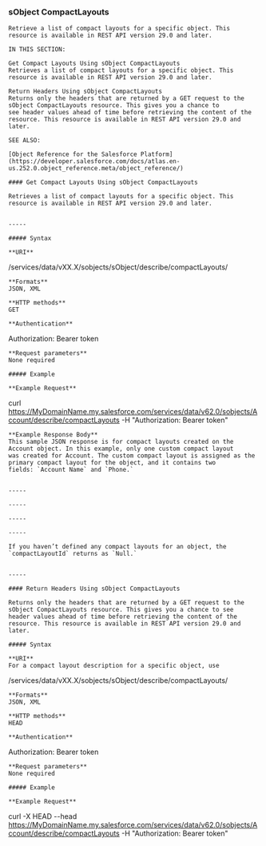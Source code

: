 ### sObject CompactLayouts

```
Retrieve a list of compact layouts for a specific object. This resource is available in REST API version 29.0 and later.

IN THIS SECTION:

Get Compact Layouts Using sObject CompactLayouts
Retrieves a list of compact layouts for a specific object. This resource is available in REST API version 29.0 and later.

Return Headers Using sObject CompactLayouts
Returns only the headers that are returned by a GET request to the sObject CompactLayouts resource. This gives you a chance to
see header values ahead of time before retrieving the content of the resource. This resource is available in REST API version 29.0 and
later.

SEE ALSO:

[Object Reference for the Salesforce Platform](https://developer.salesforce.com/docs/atlas.en-us.252.0.object_reference.meta/object_reference/)

#### Get Compact Layouts Using sObject CompactLayouts

Retrieves a list of compact layouts for a specific object. This resource is available in REST API version 29.0 and later.


-----

##### Syntax

**URI**
```
  /services/data/vXX.X/sobjects/sObject/describe/compactLayouts/

```
**Formats**
JSON, XML

**HTTP methods**
GET

**Authentication**
```
  Authorization: Bearer token

```
**Request parameters**
None required

##### Example

**Example Request**
```
  curl
  https://MyDomainName.my.salesforce.com/services/data/v62.0/sobjects/Account/describe/compactLayouts
   -H "Authorization: Bearer token"

```
**Example Response Body**
This sample JSON response is for compact layouts created on the Account object. In this example, only one custom compact layout
was created for Account. The custom compact layout is assigned as the primary compact layout for the object, and it contains two
fields: `Account Name` and `Phone.`


-----

-----

-----

-----

If you haven’t defined any compact layouts for an object, the `compactLayoutId` returns as `Null.`


-----

#### Return Headers Using sObject CompactLayouts

Returns only the headers that are returned by a GET request to the sObject CompactLayouts resource. This gives you a chance to see
header values ahead of time before retrieving the content of the resource. This resource is available in REST API version 29.0 and later.

##### Syntax

**URI**
For a compact layout description for a specific object, use
```
  /services/data/vXX.X/sobjects/sObject/describe/compactLayouts/

```
**Formats**
JSON, XML

**HTTP methods**
HEAD

**Authentication**
```
  Authorization: Bearer token

```
**Request parameters**
None required

##### Example

**Example Request**
```
  curl -X HEAD --head
  https://MyDomainName.my.salesforce.com/services/data/v62.0/sobjects/Account/describe/compactLayouts
   -H "Authorization: Bearer token"

